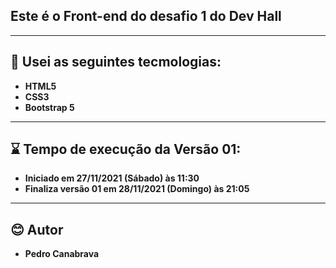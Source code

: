## Este é o Front-end do desafio 1 do Dev Hall
---


## 🎄 Usei as seguintes tecmologias:
- **HTML5**
- **CSS3**
- **Bootstrap 5**

---

## ⌛ Tempo de execução da Versão 01: 
- **Iniciado em 27/11/2021 (Sábado) às 11:30**
- **Finaliza versão 01 em 28/11/2021 (Domingo) às 21:05**

---

## 😊 Autor
- **Pedro Canabrava**
